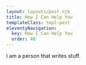 ```yaml
---
layout: layouts/post.njk
title: How I Can Help You
templateClass: tmpl-post
eleventyNavigation:
  key: How I Can Help You
  order: 40
---
```


I am a person that writes stuff.
